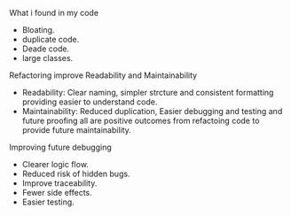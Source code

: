 What i found in my code

- Bloating.
- duplicate code.
- Deade code.
- large classes.

Refactoring improve Readability and Maintainability

- Readability: Clear naming, simpler strcture and consistent formatting providing easier to understand code.
- Maintainability: Reduced duplication, Easier debugging and testing and future proofing all are positive outcomes from refactoing code to provide future maintainability.

Improving future debugging

- Clearer logic flow.
- Reduced risk of hidden bugs.
- Improve traceability.
- Fewer side effects.
- Easier testing.

